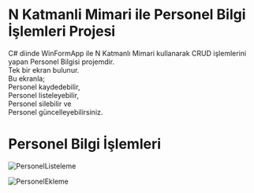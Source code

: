 # N Katmanli Mimari ile Personel Bilgi İşlemleri Projesi

C# diinde WinFormApp ile N Katmanlı Mimari kullanarak CRUD işlemlerini yapan Personel Bilgisi projemdir. <br/>
Tek bir ekran bulunur. <br/>
Bu ekranla;<br/>
Personel kaydedebilir,<br/>
Personel listeleyebilir,<br/>
Personel silebilir ve <br/>
Personel güncelleyebilirsiniz. <br/>

# Personel Bilgi İşlemleri
![PersonelListeleme](https://github.com/user-attachments/assets/ca731e56-275d-42f2-a5df-a927f2352069) <br/>

![PersonelEkleme](https://github.com/user-attachments/assets/6142bd13-f186-4fff-b739-3a82cabec841) <br/>
